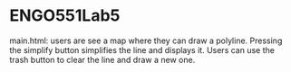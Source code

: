 # ENGO551Lab5
main.html: users are see a map where they can draw a polyline. Pressing the simplify button simplifies the line and displays it. Users can use the trash button to clear the line and draw a new one. 
